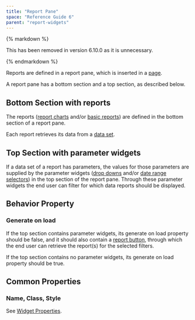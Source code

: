 ```yaml
---
title: "Report Pane"
space: "Reference Guide 6"
parent: "report-widgets"
---
```


<div class="alert alert-info">{% markdown %}

This has been removed in version 6.10.0 as it is unnecessary.

{% endmarkdown %}</div>

Reports are defined in a report pane, which is inserted in a [page](/refguide6/pages).

A report pane has a bottom section and a top section, as described below.

## Bottom Section with reports

The reports ([report charts](/refguide6/report-chart) and/or [basic reports](/refguide6/basic-reports)) are defined in the bottom section of a report pane.

Each report retrieves its data from a [data set](/refguide6/data-sets).

## Top Section with parameter widgets

If a data set of a report has parameters, the values for those parameters are supplied by the parameter widgets ([drop downs](/refguide6/drop-down) and/or [date range selectors](/refguide6/date-range-selector)) in the top section of the report pane. Through these parameter widgets the end user can filter for which data reports should be displayed.

## Behavior Property

### Generate on load

If the top section contains parameter widgets, its generate on load property should be false, and it should also contain a [report button](/refguide6/report-button), through which the end user can retrieve the report(s) for the selected filters.

If the top section contains no parameter widgets, its generate on load property should be true.

## Common Properties

### Name, Class, Style

See [Widget Properties](/refguide6/common-widget-properties).
